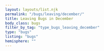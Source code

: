 ```yaml
---
layout: layouts/list.njk
permalink: "/bugs/leaving/december/"
title: Leaving Bugs in December
body_class: bugs
filter_by_tag: "type_bugs_leaving_december"
type: "bugs"
listing: "bugs"
hemisphere: ""
---
```

